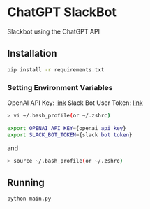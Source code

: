 # ChatGPT SlackBot

Slackbot using the ChatGPT API

## Installation

```bash
pip install -r requirements.txt
```

### Setting Environment Variables

OpenAI API Key: [link](https://platform.openai.com/account/api-keys)
Slack Bot User Token: [link](https://api.slack.com/apps)

```bash
> vi ~/.bash_profile(or ~/.zshrc)

export OPENAI_API_KEY={openai api key}
export SLACK_BOT_TOKEN={slack bot token}
```

and

```bash
> source ~/.bash_profile(or ~/.zshrc)
```

## Running

```bash
python main.py
```
